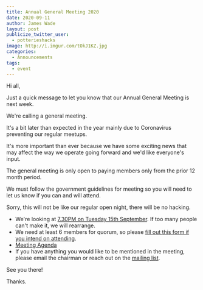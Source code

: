 ```yaml
---
title: Annual General Meeting 2020
date: 2020-09-11
author: James Wade
layout: post
publicize_twitter_user:
  - potterieshacks
image: http://i.imgur.com/tOkJ1KZ.jpg
categories:
  - Announcements
tags:
  - event
---
```


Hi all,

Just a quick message to let you know that our Annual General Meeting is next week.

We're calling a general meeting.

<!--more-->

It's a bit later than expected in the year mainly due to Coronavirus preventing our regular meetups.

It's more important than ever because we have some exciting news that may affect the way we operate going forward and we'd like everyone's input.

The general meeting is only open to paying members only from the prior 12 month period.

We must follow the government guidelines for meeting so you will need to let us know if you can and will attend.

Sorry, this will not be like our regular open night, there will be no hacking.

* We're looking at [7.30PM on Tuesday 15th September](https://calendar.google.com/event?action=TEMPLATE&tmeid=NXJmMm50N2lrbjdodWVraWxvcWRzajByM3MgMDBuZnMxY3JsbDVxcmVob2s5OHFtbWl0bGNAZw&tmsrc=00nfs1crll5qrehok98qmmitlc%40group.calendar.google.com). If too many people can't make it, we will rearrange.
* We need at least 6 members for quorum, so please [fill out this form if you intend on attending](https://docs.google.com/forms/d/e/1FAIpQLSeNcjoiv0eDPcYixDGe6Q5EEuNrVKHfdnTTevO9AZGYGFPSjA/viewform).
* [Meeting Agenda](https://docs.google.com/document/d/1ErkYCM_5M0rvU5AFvLC1BAdUGyMRJ88aHslyj4rC5H0/edit)
* If you have anything you would like to be mentioned in the meeting, please email the chairman or reach out on the [mailing list](https://groups.google.com/g/potteries-hackspace/c/2_kVgbpjHDQ).

See you there!

Thanks.
